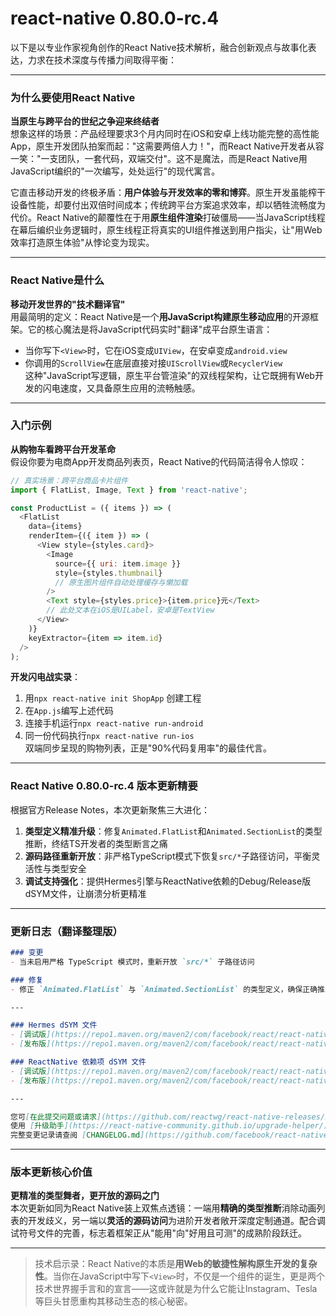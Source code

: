 # react-native 0.80.0-rc.4
以下是以专业作家视角创作的React Native技术解析，融合创新观点与故事化表达，力求在技术深度与传播力间取得平衡：

---

### 为什么要使用React Native  
**当原生与跨平台的世纪之争迎来终结者**  
想象这样的场景：产品经理要求3个月内同时在iOS和安卓上线功能完整的高性能App，原生开发团队拍案而起："这需要两倍人力！"，而React Native开发者从容一笑："一支团队，一套代码，双端交付"。这不是魔法，而是React Native用JavaScript编织的"一次编写，处处运行"的现代寓言。  

它直击移动开发的终极矛盾：**用户体验与开发效率的零和博弈**。原生开发虽能榨干设备性能，却要付出双倍时间成本；传统跨平台方案追求效率，却以牺牲流畅度为代价。React Native的颠覆性在于用**原生组件渲染**打破僵局——当JavaScript线程在幕后编织业务逻辑时，原生线程正将真实的UI组件推送到用户指尖，让"用Web效率打造原生体验"从悖论变为现实。

---

### React Native是什么  
**移动开发世界的"技术翻译官"**  
用最简明的定义：React Native是一个**用JavaScript构建原生移动应用**的开源框架。它的核心魔法是将JavaScript代码实时"翻译"成平台原生语言：  
- 当你写下`<View>`时，它在iOS变成`UIView`，在安卓变成`android.view`  
- 你调用的`ScrollView`在底层直接对接`UIScrollView`或`RecyclerView`  
这种"JavaScript写逻辑，原生平台管渲染"的双线程架构，让它既拥有Web开发的闪电速度，又具备原生应用的流畅触感。

---

### 入门示例  
**从购物车看跨平台开发革命**  
假设你要为电商App开发商品列表页，React Native的代码简洁得令人惊叹：  
```javascript
// 真实场景：跨平台商品卡片组件
import { FlatList, Image, Text } from 'react-native';

const ProductList = ({ items }) => (
  <FlatList
    data={items}
    renderItem={({ item }) => (
      <View style={styles.card}>
        <Image 
          source={{ uri: item.image }} 
          style={styles.thumbnail} 
          // 原生图片组件自动处理缓存与懒加载
        />
        <Text style={styles.price}>{item.price}元</Text>
        // 此处文本在iOS是UILabel，安卓是TextView
      </View>
    )}
    keyExtractor={item => item.id}
  />
);
```  
**开发闪电战实录**：  
1. 用`npx react-native init ShopApp` 创建工程  
2. 在`App.js`编写上述代码  
3. 连接手机运行`npx react-native run-android`  
4. 同一份代码执行`npx react-native run-ios`  
双端同步呈现的购物列表，正是"90%代码复用率"的最佳代言。

---

### React Native 0.80.0-rc.4 版本更新精要  
根据官方Release Notes，本次更新聚焦三大进化：  
1. **类型定义精准升级**：修复`Animated.FlatList`和`Animated.SectionList`的类型推断，终结TS开发者的类型断言之痛  
2. **源码路径重新开放**：非严格TypeScript模式下恢复`src/*`子路径访问，平衡灵活性与类型安全  
3. **调试支持强化**：提供Hermes引擎与ReactNative依赖的Debug/Release版dSYM文件，让崩溃分析更精准  

---

### 更新日志（翻译整理版）
```markdown
### 变更  
- 当未启用严格 TypeScript 模式时，重新开放 `src/*` 子路径访问  

### 修复  
- 修正 `Animated.FlatList` 与 `Animated.SectionList` 的类型定义，确保正确推断项目类型  

---

### Hermes dSYM 文件  
- [调试版](https://repo1.maven.org/maven2/com/facebook/react/react-native-artifacts/0.80.0-rc.4/react-native-artifacts-0.80.0-rc.4-hermes-framework-dSYM-debug.tar.gz)  
- [发布版](https://repo1.maven.org/maven2/com/facebook/react/react-native-artifacts/0.80.0-rc.4/react-native-artifacts-0.80.0-rc.4-hermes-framework-dSYM-release.tar.gz)  

### ReactNative 依赖项 dSYM 文件  
- [调试版](https://repo1.maven.org/maven2/com/facebook/react/react-native-artifacts/0.80.0-rc.4/react-native-artifacts-0.80.0-rc.4-reactnative-dependencies-dSYM-debug.tar.gz)  
- [发布版](https://repo1.maven.org/maven2/com/facebook/react/react-native-artifacts/0.80.0-rc.4/react-native-artifacts-0.80.0-rc.4-reactnative-dependencies-dSYM-release.tar.gz)  

---

您可[在此提交问题或请求](https://github.com/reactwg/react-native-releases/issues/new/choose)  
使用 [升级助手](https://react-native-community.github.io/upgrade-helper/) 可简化版本迁移  
完整变更记录请查阅 [CHANGELOG.md](https://github.com/facebook/react-native/blob/main/CHANGELOG.md)
```

---

### 版本更新核心价值  
**更精准的类型舞者，更开放的源码之门**  
本次更新如同为React Native装上双焦点透镜：一端用**精确的类型推断**消除动画列表的开发歧义，另一端以**灵活的源码访问**为进阶开发者敞开深度定制通道。配合调试符号文件的完善，标志着框架正从"能用"向"好用且可测"的成熟阶段跃迁。

---

> 技术启示录：React Native的本质是**用Web的敏捷性解构原生开发的复杂性**。当你在JavaScript中写下`<View>`时，不仅是一个组件的诞生，更是两个技术世界握手言和的宣言——这或许就是为什么它能让Instagram、Tesla等巨头甘愿重构其移动生态的核心秘密。